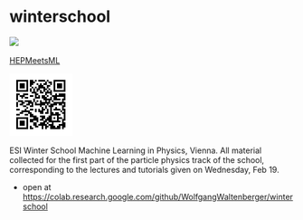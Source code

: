 # winterschool

<img src=https://vds-physics.univie.ac.at/fileadmin/user_upload/p_vd/VDS_Physics/Logo/VDS_700.png height="100">

[HEPMeetsML](logo.jpeg)

![qrcode](qrcode.png)

ESI Winter School Machine Learning in Physics, Vienna.
All material collected for the first part of the particle physics track of the school,
corresponding to the lectures and tutorials given on Wednesday, Feb 19.

 * open at https://colab.research.google.com/github/WolfgangWaltenberger/winterschool

